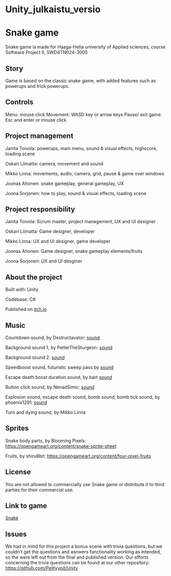 # Unity_julkaistu_versio
# Snake game

Snake game is made for Haaga-Helia university of Applied sciences, course Software Project II, SWD4TN024-3005

## Story

Game is based on the classic snake game, with added features such as powerups and trick powerups.

## Controls

Menu: mouse click
Movement: WASD key or arrow keys
Pause/ exit game: Esc and enter or mouse click

## Project management

Janita Toivola: powerups, main menu, sound & visual effects, highscore, loading scene

Oskari Liimatta: camera, movement and sound

Mikko Linna: movements, audio, camera, grid, pause & game over windows

Joonas Ahonen: snake gameplay, general gameplay, UX

Joona Sorjonen: how to play, sound & visual effects, loading scene

## Project responsibility

Janita Toivola: Scrum master, project management, UX and UI designer

Oskari Liimatta: Game designer, developer

Mikko Linna: UX and UI designer, game developer

Joonas Ahonen: Game designer, snake gameplay elements/fruits

Joona Sorjonen: UX and UI desginer

## About the project

Built with: Unity

Codebase: C#

Published on [itch.io](https://itch.io/)

## Music

Countdown sound, by Destructavator: [sound](https://opengameart.org/content/countdown)

Background sound 1, by PetterTheSturgeon: [sound](https://opengameart.org/content/space-music-blind-shift)

Background sound 2: [sound](https://www.dl-sounds.com/royalty-free/sci-fi-pulse-loop/)

Speedboost sound, futuristic sweep pass by [sound](https://mixkit.co/free-sound-effects/sweep/)

Escape death boost duration sound, by bart [sound](https://opengameart.org/content/heartbeat-sounds)

Button click sound, by NenadSimic: [sound](https://opengameart.org/content/menu-selection-click)

Explosion sound, escape death sound, bomb sound, bomb tick sound, by phoenix1291: [sound](https://opengameart.org/content/sound-effects-mini-pack15)

Turn and dying sound, by Mikko Linna

## Sprites

Snake body parts, by Blooming Pixels: https://opengameart.org/content/snake-sprite-sheet


Fruits, by shiru8bit: https://opengameart.org/content/four-pixel-fruits

## License

You are not allowed to commercially use Snake game or distribute it to third parties for their commercial use.

## Link to game

[Snake](https://emiliajt.itch.io/snake)

## Issues

We had in mind for this project a bonus scene with trivia questions, but we couldn't get the questions and asnwers functionality working as intended, so the were left out from the final and published version. Our efforts concerning the trivia questions can be found at our other repository: https://github.com/Pelityypit/Unity
